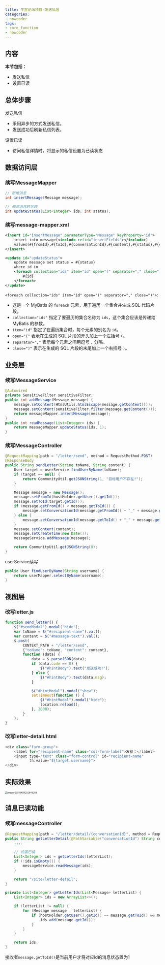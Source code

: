 ```yaml
---
title: 牛客论坛项目-发送私信
categories:
- nowcoder
tags:
- core_function
- nowcoder
---
```

<meta name="referrer" content="no-referrer"/>

## 内容

**本节包括：**

- 发送私信
- 设置已读

<!--more-->

## 总体步骤

发送私信

- 采用异步的方式发送私信。
- 发送成功后刷新私信列表。

设置已读

- 访问私信详情时，将显示的私信设置为已读状态

## 数据访问层

### 续写MessageMapper

~~~java
// 新增消息
int insertMessage(Message message);

// 修改消息的状态
int updateStatus(List<Integer> ids, int status);
~~~

### 续写message-mapper.xml

~~~xml
<insert id="insertMessage" parameterType="Message" keyProperty="id">
    insert into message(<include refid="insertFields"></include>)
    values(#{fromId},#{toId},#{conversationId},#{content},#{status},#{createTime})
</insert>

<update id="updateStatus">
    update message set status = #{status}
    where id in
    <foreach collection="ids" item="id" open="(" separator="," close=")">
        #{id}
    </foreach>
</update>

~~~

`<foreach collection="ids" item="id" open="(" separator="," close=")">`:

- 这是一个 MyBatis 的 `foreach` 元素，用于遍历一个集合并生成 SQL 代码片段。
- `collection="ids"` 指定了要遍历的集合名称为 `ids`，这个集合应该是传递给 MyBatis 的参数。
- `item="id"` 指定了在遍历集合时，每个元素的别名为 `id`。
- `open="("` 表示在生成的 SQL 片段的开头加上一个左括号 `(`。
- `separator=","` 表示每个元素之间用逗号 `,` 分隔。
- `close=")"` 表示在生成的 SQL 片段的末尾加上一个右括号 `)`。

## 业务层

### 续写MessageService

~~~java
@Autowired
private SensitiveFilter sensitiveFilter;
public int addMessage(Message message) {
    message.setContent(HtmlUtils.htmlEscape(message.getContent()));
    message.setContent(sensitiveFilter.filter(message.getContent()));
    return messageMapper.insertMessage(message);
}
public int readMessage(List<Integer> ids) {
    return messageMapper.updateStatus(ids, 1);
}
~~~

### 续写MessageController

~~~java
@RequestMapping(path = "/letter/send", method = RequestMethod.POST)
@ResponseBody
public String sendLetter(String toName, String content) {
    User target = userService.findUserByName(toName);
    if (target == null) {
        return CommunityUtil.getJSONString(1, "目标用户不存在!");
    }

    Message message = new Message();
    message.setFromId(hostHolder.getUser().getId());
    message.setToId(target.getId());
    if (message.getFromId() < message.getToId()) {
        message.setConversationId(message.getFromId() + "_" + message.getToId());
    } else {
        message.setConversationId(message.getToId() + "_" + message.getFromId());
    }
    message.setContent(content);
    message.setCreateTime(new Date());
    messageService.addMessage(message);

    return CommunityUtil.getJSONString(0);
}
~~~

userService续写

~~~java
public User findUserByName(String username) {
    return userMapper.selectByName(username);
}
~~~

## 视图层

### 改写letter.js

~~~js
function send_letter() {
    $("#sendModal").modal("hide");
    var toName = $("#recipient-name").val();
    var content = $("#message-text").val();
    $.post(
        CONTEXT_PATH + "/letter/send",
        {"toName": toName, "content": content},
        function (data) {
            data = $.parseJSON(data);
            if (data.code == 0) {
                $("#hintBody").text("发送成功!");
            } else {
                $("#hintBody").text(data.msg);
            }

            $("#hintModal").modal("show");
            setTimeout(function () {
                $("#hintModal").modal("hide");
                location.reload();
            }, 2000);
        }
    );
}
~~~

### 改写letter-detail.html

~~~java
<div class="form-group">
    <label for="recipient-name" class="col-form-label">发给：</label>
    <input type="text" class="form-control" id="recipient-name"
           th:value="${target.username}">
</div>
~~~

## 实际效果

<img src="https://gitee.com/hollis7/pictures/raw/master/2024/06/19/82256_image-20240619202846008.png" alt="image-20240619202846008" style="zoom:50%;" />

## 消息已读功能

### 续写messageController

~~~java
@RequestMapping(path = "/letter/detail/{conversationId}", method = RequestMethod.GET)
public String getLetterDetail(@PathVariable("conversationId") String conversationId, Page page, Model model) {
    ....

    // 设置已读
    List<Integer> ids = getLetterIds(letterList);
    if (!ids.isEmpty()) {
        messageService.readMessage(ids);
    }

    return "/site/letter-detail";
}

private List<Integer> getLetterIds(List<Message> letterList) {
    List<Integer> ids = new ArrayList<>();

    if (letterList != null) {
        for (Message message : letterList) {
            if (hostHolder.getUser().getId() == message.getToId() && message.getStatus() == 0) {
                ids.add(message.getId());
            }
        }
    }

    return ids;
}
~~~

接收者`message.getToId()`是当前用户才将对应id的消息状态置为1